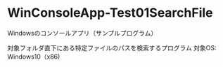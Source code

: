 # WinConsoleApp-Test01SearchFile

 Windowsのコンソールアプリ（サンプルプログラム）

  対象フォルダ直下にある特定ファイルのパスを検索するプログラム
  対象OS:　Windows10（x86)
